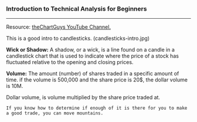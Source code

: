 ### Introduction to Technical Analysis for Beginners

---
Resource: [theChartGuys YouTube Channel.](https://www.youtube.com/watch?v=rlZRtQkfK04)

This is a good intro to candlesticks. (candlesticks-intro.jpg)

__Wick or Shadow:__ A shadow, or a wick, is a line found on a candle in a candlestick chart that is used to indicate where the price of a stock has fluctuated relative to the opening and closing prices.

__Volume:__ The amount (number) of shares traded in a specific amount of time. if the volume is 500,000 and the share price is 20$, the dollar volume is 10M.

Dollar volume, is volume multiplied by the share price traded at.

```
If you know how to determine if enough of it is there for you to make a good trade, you can move mountains.
```        
